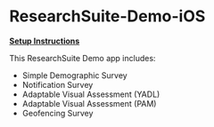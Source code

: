 # ResearchSuite-Demo-iOS

**[Setup Instructions](https://github.com/ResearchSuite/ResearchSuite-Demo-iOS)**

This ResearchSuite Demo app includes:
* Simple Demographic Survey
* Notification Survey
* Adaptable Visual Assessment (YADL)
* Adaptable Visual Assessment (PAM)
* Geofencing Survey



